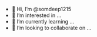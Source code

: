 - 👋 Hi, I’m @somdeep1215
- 👀 I’m interested in ...
- 🌱 I’m currently learning ...
- 💞️ I’m looking to collaborate on ...


<!---
somdeep1215/somdeep1215 is a ✨ special ✨ repository because its `README.md` (this file) appears on your GitHub profile.
You can click the Preview link to take a look at your changes.
--->
